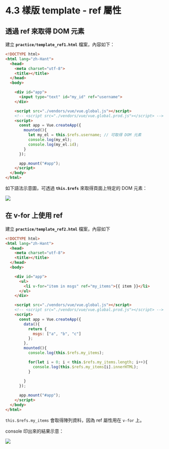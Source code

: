# 4.3 樣版 template - ref 屬性

## 透過 ref 來取得 DOM 元素

建立 **`practice/template_ref1.html`** 檔案，內容如下：

```html
<!DOCTYPE html>
<html lang="zh-Hant">
  <head>
    <meta charset="utf-8">
    <title></title>
  </head>
  <body>

    <div id="app">
      <input type="text" id="my_id" ref="username">
    </div>

    <script src="./vendors/vue/vue.global.js"></script>
    <!-- <script src="./vendors/vue/vue.global.prod.js"></script> -->
    <script>
      const app = Vue.createApp({
        mounted(){
          let my_el = this.$refs.username; // 可取得 DOM 元素
          console.log(my_el);
          console.log(my_el.id);
        }
      });

      app.mount("#app");
    </script>
  </body>
</html>
```



如下語法示意圖，可透過 **`this.$refs`** 來取得頁面上特定的 DOM 元素：

![](../.gitbook/assets/vue\_template\_ref.png)



## 在 v-for 上使用 ref

建立 **`practice/template_ref2.html`** 檔案，內容如下

```html
<!DOCTYPE html>
<html lang="zh-Hant">
  <head>
    <meta charset="utf-8">
    <title></title>
  </head>
  <body>

    <div id="app">
      <ul>
        <li v-for="item in msgs" ref="my_items">{{ item }}</li>
      </ul>
    </div>

    <script src="./vendors/vue/vue.global.js"></script>
    <!-- <script src="./vendors/vue/vue.global.prod.js"></script> -->
    <script>
      const app = Vue.createApp({
        data(){
          return {
            msgs: ["a", "b", "c"]
          };
        },
        mounted(){
          console.log(this.$refs.my_items);

          for(let i = 0; i < this.$refs.my_items.length; i++){
            console.log(this.$refs.my_items[i].innerHTML);
          }
          
        }
      });

      app.mount("#app");
    </script>
  </body>
</html>
```

`this.$refs.my_items` 會取得陣列資料，因為 ref 屬性用在 `v-for` 上。

console 印出來的結果示意：

![](../.gitbook/assets/refs\_arr.png)

